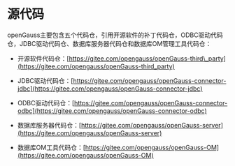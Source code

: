 # 源代码<a name="ZH-CN_TOPIC_0289899190"></a>

openGauss主要包含五个代码仓，引用开源软件的补丁代码仓，ODBC驱动代码仓，JDBC驱动代码仓、数据库服务器代码仓和数据库OM管理工具代码仓：

-   开源软件代码仓：[https://gitee.com/opengauss/openGauss-third\_party](https://gitee.com/opengauss/openGauss-third_party)

-   JDBC驱动代码仓：[https://gitee.com/opengauss/openGauss-connector-jdbc](https://gitee.com/opengauss/openGauss-connector-jdbc)

-   ODBC驱动代码仓：[https://gitee.com/opengauss/openGauss-connector-odbc](https://gitee.com/opengauss/openGauss-connector-odbc)
-   数据库服务器代码仓：[https://gitee.com/opengauss/openGauss-server](https://gitee.com/opengauss/openGauss-server)
-   数据库OM工具代码仓：[https://gitee.com/opengauss/openGauss-OM](https://gitee.com/opengauss/openGauss-OM)


